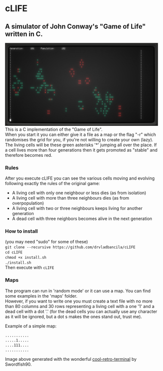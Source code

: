 # cLIFE
## A simulator of John Conway's "Game of Life" written in C.
![alt text](https://github.com/drvladbancila/cLIFE/blob/master/clifedemo.png)
This is a C implementation of the "Game of Life".  
When you start it you can either give it a file as a map or the flag "-r" which randomises the grid for you, if you're not willing to create your own (lazy). 
The living cells will be these green asterisks '*' jumping all over the place. If a cell lives more than four generations then it gets promoted as "stable" and therefore becomes red.  

### Rules
After you execute cLIFE you can see the various cells moving and evolving
following exactly the rules of the original game:  
* A living cell with only one neighbour or less dies (as from isolation)  
* A living cell with more than three neighbours dies (as from overpopulation)  
* A living cell with two or three neighbours keeps living for another generation  
* A dead cell with three neighbors becomes alive in the next generation  

### How to install
(you may need "sudo" for some of these)  
`git clone --recursive https://github.com/drvladbancila/cLIFE`  
`cd cLIFE`  
`chmod +x install.sh`  
`./install.sh`  
Then execute with `cLIFE`  

### Maps
The program can run in 'random mode' or it can use a map. You can find some examples
in the 'maps' folder.  
However, if you want to write one you must create a text file with no more than 80 columns
and 30 rows representing a living cell with a one '1' and a dead cell with a dot '.'
(for the dead cells you can actually use any character as it will be ignored, but a dot  s
makes the ones stand out, trust me).  

Example of a simple map: 
```
...........
.....1.....
....111....
...........
```
Image above generated with the wonderful [cool-retro-terminal](https://github.com/Swordfish90/cool-retro-term) by Swordfish90.
